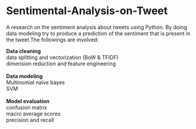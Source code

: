 # Sentimental-Analysis-on-Tweet
A research on the sentiment analysis about tweets using Python. By doing data modeling try to produce a prediction of the sentiment that is present in the tweet.The followings are involved:<br>

**Data cleaning**<br>
data splitting and vectorization (BoW & TFIDF)<br>
dimension reduction and feature engineering<br><br>
**Data modeling<br>**
Multinomial naïve bayes<br>
SVM<br><br>
**Model evaluation**<br>
confusion matrix<br>
macro average scores<br>
precision and recall<br>
